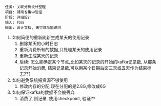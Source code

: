 	任务: 关联分析设计整理
	项目: 湖南省集中管控
	阶段: 详细设计
	输入: 代码
	输出: 设计文档, 未完成功能说明

1.  如何简便的重新刷新生成某天的使用记录
	1. 删除某天的小时日志
	2. 重新消费所有的数据,只处理某天的使用记录
	3. 重新生成某天的记录
	4. 后续: 怎么能确定某个节点,比如某天的记录的开始的kafka记录数, 从那条记录开始消费, 结束记录数,可以用某个日期后面三天或五天作为结束标志???
2. 如何避免系统报资源不够使用
	1. 修改内存的分配,现在分配的是2.8G,修改成6G
3. 如何保证kafka的数据不会被丢弃
	1. 消费了,则记录, 使用checkpoint, 验证??
